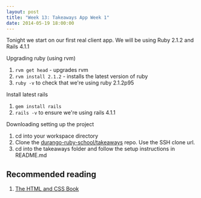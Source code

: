 ```yaml
---
layout: post
title: "Week 13: Takeaways App Week 1"
date: 2014-05-19 18:00:00
---
```


Tonight we start on our first real client app. We will be using Ruby 2.1.2 and Rails 4.1.1

Upgrading ruby (using rvm)

  1. `rvm get head` - upgrades rvm
  2. `rvm install 2.1.2` - installs the latest version of ruby
  3. `ruby -v` to check that we're using ruby 2.1.2p95

Install latest rails

  1. `gem install rails`
  2. `rails -v` to ensure we're using rails 4.1.1

Downloading setting up the project

  1. cd into your workspace directory
  2. Clone the [durango-ruby-school/takeaways][1] repo. Use the SSH clone url.
  3. cd into the takeaways folder and follow the setup instructions in README.md


## Recommended reading

1. [The HTML and CSS Book][2]


[1]: https://github.com/durango-ruby-school/takeaways
[2]: http://www.amazon.com/gp/product/1118008189/ref=as_li_tf_tl?ie=UTF8&tag=httpwwwhtmlan-20
